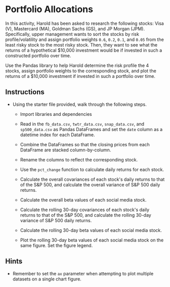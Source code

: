 # Portfolio Allocations

In this activity, Harold has been asked to research the following stocks: Visa (V), Mastercard (MA), Goldman Sachs (GS), and JP Morgan (JPM). Specifically, upper management wants to sort the stocks by risk profile/volatility and assign portfolio weights `0.6`, `0.2`, `0.1`, and `0.05` from the least risky stock to the most risky stock. Then, they want to see what the returns of a hypothetical $10,000 investment would be if invested in such a constructed portfolio over time.  

Use the Pandas library to help Harold determine the risk profile the 4 stocks, assign portfolio weights to the corresponding stock, and plot the returns of a $10,000 investment if invested in such a portfolio over time.

## Instructions

* Using the starter file provided, walk through the following steps.

  * Import libraries and dependencies

  * Read in the `fb_data.csv`, `twtr_data.csv`, `snap_data.csv`, and `sp500_data.csv` as Pandas DataFrames and set the `date` column as a datetime index for each DataFrame.

  * Combine the DataFrames so that the closing prices from each DataFrame are stacked column-by-column.

  * Rename the columns to reflect the corresponding stock.

  * Use the `pct_change` function to calculate daily returns for each stock.

  * Calculate the overall covariances of each stock's daily returns to that of the S&P 500, and calculate the overall variance of S&P 500 daily returns.

  * Calculate the overall beta values of each social media stock.

  * Calculate the rolling 30-day covariances of each stock's daily returns to that of the S&P 500, and calculate the rolling 30-day variance of S&P 500 daily returns.

  * Calculate the rolling 30-day beta values of each social media stock.

  * Plot the rolling 30-day beta values of each social media stock on the same figure. Set the figure legend.

## Hints

* Remember to set the `ax` parameter when attempting to plot multiple datasets on a single chart figure.
